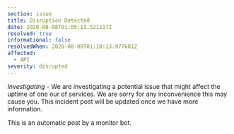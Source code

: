 ```yaml
---
section: issue
title: Disruption Detected
date: 2020-08-08T01:09:13.521217Z
resolved: true
informational: false
resolvedWhen: 2020-08-08T01:10:13.977681Z
affected:
  - API
severity: disrupted
---
```

*Investigating* - We are investigating a potential issue that might affect the uptime of one our of services. We are sorry for any inconvenience this may cause you. This incident post will be updated once we have more information.

This is an automatic post by a monitor bot.
        